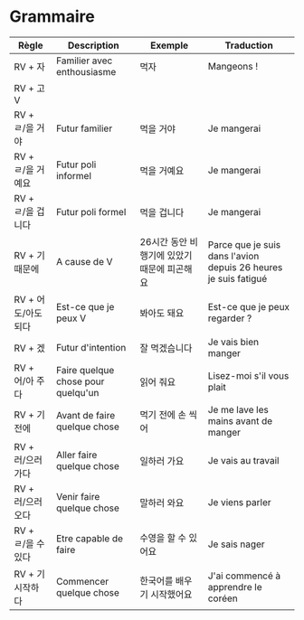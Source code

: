 # Grammaire

| Règle   | Description | Exemple  | Traduction |
|---|---|---|---|
| RV + 자 | Familier avec enthousiasme  | 먹자 | Mangeons ! |
| RV + 고V | | |
| RV + ㄹ/을 거야 | Futur familier | 먹을 거야 | Je mangerai |
| RV + ㄹ/을 거예요 | Futur poli informel | 먹을 거예요 | Je mangerai |
| RV + ㄹ/을 겁니다 | Futur poli formel | 먹을 겁니다 | Je mangerai |
| RV + 기 때문에 | A cause de V | 26시간 동안 비행기에 있았기 때문에 피곤해요 | Parce que je suis dans l'avion depuis 26 heures je suis fatigué |
| RV + 어도/아도 되다 | Est-ce que je peux V | 봐아도 돼요 | Est-ce que je peux regarder ? |
| RV + 겠 | Futur d'intention | 잘 먹겠슴니다 | Je vais bien manger |
| RV + 어/아 주다 | Faire quelque chose pour quelqu'un | 읽어 줘요 | Lisez-moi s'il vous plait |
| RV + 기 전에 | Avant de faire quelque chose | 먹기 전에 손 씩어 | Je me lave les mains avant de manger |
| RV + 러/으러 가다 | Aller faire quelque chose | 일하러 가요 | Je vais au travail |
| RV + 러/으러 오다 | Venir faire quelque chose | 말하러 와요 | Je viens parler |
| RV + ㄹ/을 수 있다 | Etre capable de faire | 수영을 할 수 있어요 | Je sais nager |
| RV + 기 시작하다 | Commencer quelque chose | 한국어를 배우기 시작했어요 | J'ai commencé à apprendre le coréen |
